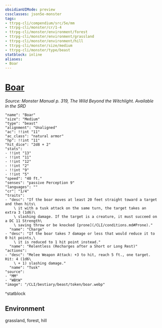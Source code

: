 ```yaml
---
obsidianUIMode: preview
cssclasses: json5e-monster
tags:
- ttrpg-cli/compendium/src/5e/mm
- ttrpg-cli/monster/cr/1-4
- ttrpg-cli/monster/environment/forest
- ttrpg-cli/monster/environment/grassland
- ttrpg-cli/monster/environment/hill
- ttrpg-cli/monster/size/medium
- ttrpg-cli/monster/type/beast
statblock: inline
aliases:
- Boar
---
```

# [Boar](CLI/bestiary/beast/boar.md)
*Source: Monster Manual p. 319, The Wild Beyond the Witchlight. Available in the <span title='Systems Reference Document (5.1)'>SRD</span>*  

```statblock
"name": "Boar"
"size": "Medium"
"type": "beast"
"alignment": "Unaligned"
"ac": !!int "11"
"ac_class": "natural armor"
"hp": !!int "11"
"hit_dice": "2d8 + 2"
"stats":
- !!int "13"
- !!int "11"
- !!int "12"
- !!int "2"
- !!int "9"
- !!int "5"
"speed": "40 ft."
"senses": "passive Perception 9"
"languages": ""
"cr": "1/4"
"traits":
- "desc": "If the boar moves at least 20 feet straight toward a target and then hits\
    \ it with a tusk attack on the same turn, the target takes an extra 3 (1d6)\
    \ slashing damage. If the target is a creature, it must succeed on a DC 11 Strength\
    \ saving throw or be knocked [prone](/CLI/conditions.md#Prone)."
  "name": "Charge"
- "desc": "If the boar takes 7 damage or less that would reduce it to 0 hit points,\
    \ it is reduced to 1 hit point instead."
  "name": "Relentless (Recharges after a Short or Long Rest)"
"actions":
- "desc": "Melee Weapon Attack: +3 to hit, reach 5 ft., one target. Hit: 4 (1d6\
    \ + 1) slashing damage."
  "name": "Tusk"
"source":
- "MM"
- "WBtW"
"image": "/CLI/bestiary/beast/token/boar.webp"
```
^statblock

## Environment

grassland, forest, hill